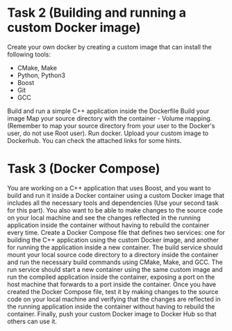# Task 2 (Building and running a custom Docker image)

Create your own docker by creating a custom image that can install the following tools:
- CMake, Make
- Python, Python3
- Boost
- Git
- GCC

Build and run a simple C++ application inside the Dockerfile
Build your image
Map your source directory with the container - Volume mapping.
(Remember to map your source directory from your user to the Docker's user, do not use Root user).
Run docker.
Upload your custom image to Dockerhub.
You can check the attached links for some hints.

# Task 3 (Docker Compose)
You are working on a C++ application that uses Boost, and you want to build and run it inside a Docker container using a custom Docker image that includes all the necessary tools and dependencies (Use your second task for this part). You also want to be able to make changes to the source code on your local machine and see the changes reflected in the running application inside the container without having to rebuild the container every time.
Create a Docker Compose file that defines two services: one for building the C++ application using the custom Docker image, and another for running the application inside a new container. The build service should mount your local source code directory to a directory inside the container and run the necessary build commands using CMake, Make, and GCC. The run service should start a new container using the same custom image and run the compiled application inside the container, exposing a port on the host machine that forwards to a port inside the container.
Once you have created the Docker Compose file, test it by making changes to the source code on your local machine and verifying that the changes are reflected in the running application inside the container without having to rebuild the container. Finally, push your custom Docker image to Docker Hub so that others can use it.
